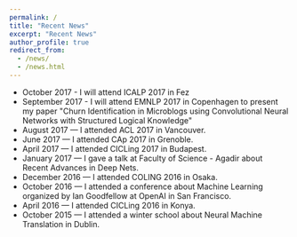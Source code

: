```yaml
---
permalink: /
title: "Recent News"
excerpt: "Recent News"
author_profile: true
redirect_from: 
  - /news/
  - /news.html
---
```


* October 2017 - I will attend ICALP 2017 in Fez
* September 2017 - I will attend EMNLP 2017 in Copenhagen to present my paper "Churn Identification in Microblogs using Convolutional Neural Networks with Structured Logical Knowledge"
* August 2017 — I attended ACL 2017 in Vancouver. 
* June 2017 — I attended CAp 2017 in Grenoble. 
* April 2017 — I attended CICLing 2017 in Budapest.
* January 2017 — I gave a talk at Faculty of Science - Agadir about Recent Advances in Deep Nets.
* December 2016 — I attended COLING 2016 in Osaka. 
* October 2016 — I attended a conference about Machine Learning organized by Ian Goodfellow at OpenAI in San Francisco.
* April 2016 — I attended CICLing 2016 in Konya.
* October 2015 — I attended a winter school about Neural Machine Translation in Dublin.



